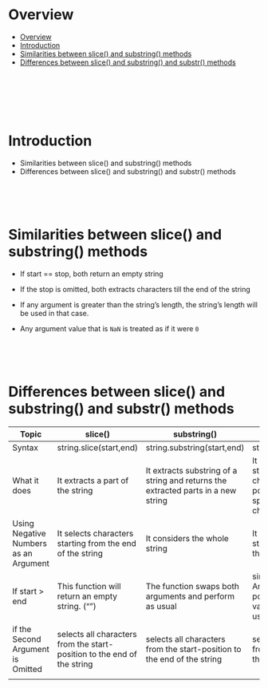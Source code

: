 # Overview

- [Overview](#overview)
- [Introduction](#introduction)
- [Similarities between slice() and substring() methods](#similarities-between-slice-and-substring-methods)
- [Differences between slice() and substring() and substr() methods](#differences-between-slice-and-substring-and-substr-methods)

&nbsp;

&nbsp;

&nbsp;

# Introduction

- Similarities between slice() and substring() methods
- Differences between slice() and substring() and substr() methods

&nbsp;

&nbsp;

# Similarities between slice() and substring() methods

- If start == stop, both return an empty string

- If the stop is omitted, both extracts characters till the end of the string

- If any argument is greater than the string’s length, the string’s length will be used in that case.

- Any argument value that is `NaN` is treated as if it were `0`

&nbsp;

&nbsp;

# Differences between slice() and substring() and substr() methods

| Topic                                 | slice()                                                                 | substring()                                                                       | substr()                                                                                                                            | Remark                             |
| ------------------------------------- | ----------------------------------------------------------------------- | --------------------------------------------------------------------------------- | ----------------------------------------------------------------------------------------------------------------------------------- | ---------------------------------- |
| Syntax                                | string.slice(start,end)                                                 | string.substring(start,end)                                                       | string.substr(start,length)                                                                                                         | slice()==substring()               |
| What it does                          | It extracts a part of the string                                        | It extracts substring of a string and returns the extracted parts in a new string | It extracts parts of a string, beginning at the character at the specified position, and returns the specified number of characters | slice()==substring()               |
| Using Negative Numbers as an Argument | It selects characters starting from the end of the string               | It considers the whole string                                                     | It selects characters starting from the end of the string                                                                           | slice()==substr()                  |
| If start > end                        | This function will return an empty string. (“”)                         | The function swaps both arguments and perform as usual                            | since the Second Argument is NOT a position, but length value, it will perform as usual, with no problems                           | slice() != substring() != substr() |
| if the Second Argument is Omitted     | selects all characters from the start-position to the end of the string | selects all characters from the start-position to the end of the string           | selects all characters from the start-position to the end of the string                                                             | slice() == substring() == substr() |
|                                       |                                                                         |                                                                                   |                                                                                                                                     |                                    |
